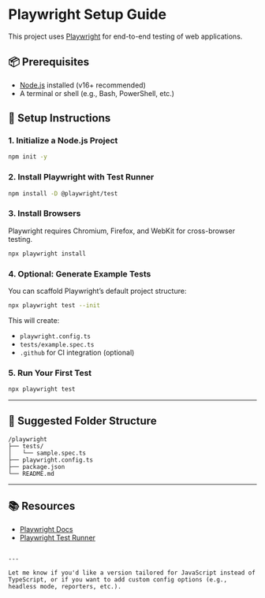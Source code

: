 # Playwright Setup Guide

This project uses [Playwright](https://playwright.dev/) for end-to-end testing of web applications.

## 📦 Prerequisites

- [Node.js](https://nodejs.org/) installed (v16+ recommended)
- A terminal or shell (e.g., Bash, PowerShell, etc.)

## 🚀 Setup Instructions

### 1. Initialize a Node.js Project

```bash
npm init -y
```

### 2. Install Playwright with Test Runner

```bash
npm install -D @playwright/test
```

### 3. Install Browsers

Playwright requires Chromium, Firefox, and WebKit for cross-browser testing.

```bash
npx playwright install
```

### 4. Optional: Generate Example Tests

You can scaffold Playwright’s default project structure:

```bash
npx playwright test --init
```

This will create:

- `playwright.config.ts`
- `tests/example.spec.ts`
- `.github` for CI integration (optional)

### 5. Run Your First Test

```bash
npx playwright test
```

---

## 📁 Suggested Folder Structure

```
/playwright
├── tests/
│   └── sample.spec.ts
├── playwright.config.ts
├── package.json
└── README.md
```

---

## 📚 Resources

- [Playwright Docs](https://playwright.dev/docs/intro)
- [Playwright Test Runner](https://playwright.dev/docs/test-intro)

```

---

Let me know if you'd like a version tailored for JavaScript instead of TypeScript, or if you want to add custom config options (e.g., headless mode, reporters, etc.).
```
